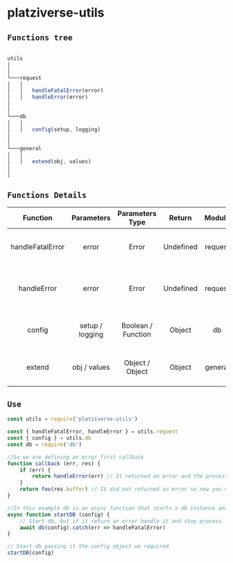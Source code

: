 # platziverse-utils


## `Functions tree`

```js

utils 
│
│
└───request
│   │
│   │   handleFatalError(error)
│   │   handleError(error)
│
│   
└───db
│   │ 
│   │   config(setup, logging)
│
│
└───general
│   │ 
│   │   extend(obj, values)
│
│

```

## `Functions Details`

| Function           | Parameters       | Parameters Type     | Return        | Module    | Description                                   |
| :----------------: | :--------------: | :-----------------: | :-----------: | :-------: | :-------------------------------------------: |
|  handleFatalError  |  error           |  Error              |  Undefined    |  request  |  It handle fatal errors and stop process      |
|  handleError       |  error           |  Error              |  Undefined    |  request  |  It handle error without stopping process     |
|  config            |  setup / logging |  Boolean / Function |  Object       |  db       |  It return an object to config the database   |
|  extend            |  obj / values    |  Object / Object    |  Object       |  general  |  It return an extended object with values     |

## `Use`

```js
const utils = require('platziverse-utils')

const { handleFatalError, handleError } = utils.request
const { config } = utils.db
const db = require('db')

//So we are defining an error first callback
function callback (err, res) {
    if (err) {
        return handleError(err) // It returned an error and the process don't need to stop
    }
    return foo(res.buffer) // It did not returned an error so now you can parse the response
}

//In this example db is an async function that starts a db instance and it receive a config object as parameter
async function startDB (config) {
    // Start db, but if it return an error handle it and stop process
    await db(config).catch(err => handleFatalError)
}

// Start db passing it the config object we required
startDB(config)


```